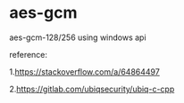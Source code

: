# aes-gcm
aes-gcm-128/256 using windows api

reference:

1.https://stackoverflow.com/a/64864497

2.https://gitlab.com/ubiqsecurity/ubiq-c-cpp
